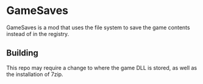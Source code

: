 # GameSaves
GameSaves is a mod that uses the file system to save the game contents instead of in the registry.
## Building
This repo may require a change to where the game DLL is stored, as well as the installation of 7zip.